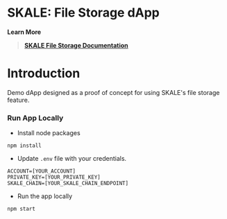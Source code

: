 
# SKALE: File Storage dApp

**Learn More**
> **[SKALE File Storage Documentation](https://developers.skalelabs.com/file-storage/)**


# Introduction

Demo dApp designed as a proof of concept for using SKALE's file storage feature.


### Run App Locally

    
+ Install node packages

```
npm install
```

+ Update `.env` file with your credentials.

```
ACCOUNT=[YOUR_ACCOUNT]
PRIVATE_KEY=[YOUR_PRIVATE_KEY]
SKALE_CHAIN=[YOUR_SKALE_CHAIN_ENDPOINT]
```

+ Run the app locally

```
npm start
```
    

